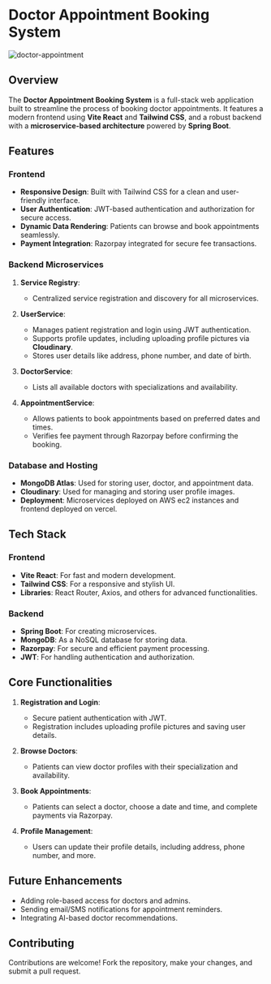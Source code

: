 # Doctor Appointment Booking System

![doctor-appointment](https://github.com/user-attachments/assets/5ad2140b-f82a-4b48-adf2-4775fbac211b)

## Overview

The **Doctor Appointment Booking System** is a full-stack web application built to streamline the process of booking doctor appointments. It features a modern frontend using **Vite React** and **Tailwind CSS**, and a robust backend with a **microservice-based architecture** powered by **Spring Boot**.

## Features

### Frontend
- **Responsive Design**: Built with Tailwind CSS for a clean and user-friendly interface.
- **User Authentication**: JWT-based authentication and authorization for secure access.
- **Dynamic Data Rendering**: Patients can browse and book appointments seamlessly.
- **Payment Integration**: Razorpay integrated for secure fee transactions.

### Backend Microservices
1. **Service Registry**:
   - Centralized service registration and discovery for all microservices.

2. **UserService**:
   - Manages patient registration and login using JWT authentication.
   - Supports profile updates, including uploading profile pictures via **Cloudinary**.
   - Stores user details like address, phone number, and date of birth.

3. **DoctorService**:
   - Lists all available doctors with specializations and availability.

4. **AppointmentService**:
   - Allows patients to book appointments based on preferred dates and times.
   - Verifies fee payment through Razorpay before confirming the booking.

### Database and Hosting
- **MongoDB Atlas**: Used for storing user, doctor, and appointment data.
- **Cloudinary**: Used for managing and storing user profile images.
- **Deployment**: Microservices deployed on AWS ec2 instances and frontend deployed on vercel.

## Tech Stack

### Frontend
- **Vite React**: For fast and modern development.
- **Tailwind CSS**: For a responsive and stylish UI.
- **Libraries**: React Router, Axios, and others for advanced functionalities.

### Backend
- **Spring Boot**: For creating microservices.
- **MongoDB**: As a NoSQL database for storing data.
- **Razorpay**: For secure and efficient payment processing.
- **JWT**: For handling authentication and authorization.

## Core Functionalities
1. **Registration and Login**:
   - Secure patient authentication with JWT.
   - Registration includes uploading profile pictures and saving user details.

2. **Browse Doctors**:
   - Patients can view doctor profiles with their specialization and availability.

3. **Book Appointments**:
   - Patients can select a doctor, choose a date and time, and complete payments via Razorpay.

4. **Profile Management**:
   - Users can update their profile details, including address, phone number, and more.

## Future Enhancements
- Adding role-based access for doctors and admins.
- Sending email/SMS notifications for appointment reminders.
- Integrating AI-based doctor recommendations.

## Contributing
Contributions are welcome! Fork the repository, make your changes, and submit a pull request.
